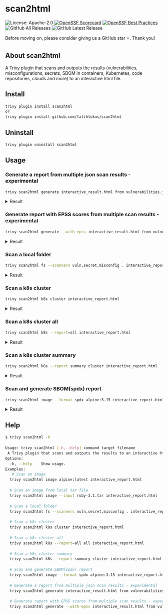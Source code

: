 
# scan2html 
![License: Apache-2.0](https://img.shields.io/badge/License-Apache%202.0-blue.svg)
[![OpenSSF Scorecard](https://api.scorecard.dev/projects/github.com/fatihtokus/scan2html/badge)](https://scorecard.dev/viewer/?uri=github.com/fatihtokus/scan2html)
[![OpenSSF Best Practices](https://www.bestpractices.dev/projects/9231/badge)](https://www.bestpractices.dev/projects/9231)
![GitHub All Releases](https://img.shields.io/github/downloads/fatihtokus/scan2html/total?logo=github)
![GitHub Latest Release](https://img.shields.io/github/v/release/fatihtokus/scan2html.svg?logo=github) 



Before moving on, please consider giving us a GitHub star ⭐️. Thank you!

## About scan2html
A [Trivy](https://github.com/aquasecurity/trivy) plugin that scans and outputs the results (vulnerabilities, misconfigurations, secrets, SBOM in containers, Kubernetes, code repositories, clouds and more) to an interactive html file.

## Install
```sh
trivy plugin install scan2html
or
trivy plugin install github.com/fatihtokus/scan2html
```

## Uninstall
```sh
trivy plugin uninstall scan2html
```

## Usage
### Generate a report from multiple json scan results - experimental
```sh
trivy scan2html generate interactive_result.html from vulnerabilities.json misconfigs.json secrets.json
```
<details>
<summary>Result</summary>

![result](docs/vulnerabilities.png)
</details>

### Generate report with EPSS scores from multiple scan results - experimental
```sh
trivy scan2html generate --with-epss interactive_result.html from vulnerabilities.json misconfigs.json secrets.json
```
<details>
<summary>Result</summary>

![result](docs/vulnerabilities.png)
</details>

### Scan a local folder
```sh
trivy scan2html fs --scanners vuln,secret,misconfig . interactive_report.html
```
<details>
<summary>Result</summary>

![result](docs/vulnerabilities.png)
</details>

### Scan a k8s cluster
```sh
trivy scan2html k8s cluster interactive_report.html
```
<details>
<summary>Result</summary>

![result](docs/vulnerabilities.png)
</details>

### Scan a k8s cluster all
```sh
trivy scan2html k8s --report=all interactive_report.html
```
<details>
<summary>Result</summary>

![result](docs/misconfigurations.png)
</details>

### Scan a k8s cluster summary
```sh
trivy scan2html k8s --report summary cluster interactive_report.html
```
<details>
<summary>Result</summary>

![result](docs/k8s-cluster-summary.png)
</details>

### Scan and generate SBOM(spdx) report
```sh
trivy scan2html image --format spdx alpine:3.15 interactive_report.html
```
<details>
<summary>Result</summary>

![result](docs/sbom-alpin.png)
</details>

## Help
```sh
$ trivy scan2html -h

Usage: trivy scan2html [-h,--help] command target filename
 A Trivy plugin that scans and outputs the results to an interactive html file.
Options:
  -h, --help    Show usage.
Examples:
   # Scan an image
  trivy scan2html image alpine:latest interactive_report.html

  # Scan an image from local tar file
  trivy scan2html image --input ruby-3.1.tar interactive_report.html

  # Scan a local folder
  trivy scan2html fs --scanners vuln,secret,misconfig . interactive_report.html

  # Scan a k8s cluster
  trivy scan2html k8s cluster interactive_report.html

  # Scan a k8s cluster all
  trivy scan2html k8s --report=all all interactive_report.html

  # Scan a k8s cluster summary
  trivy scan2html k8s --report summary cluster interactive_report.html

  # Scan and generate SBOM(spdx) report
  trivy scan2html image --format spdx alpine:3.15 interactive_report.html
  
  # Generate a report from multiple json scan results - experimental
  trivy scan2html generate interactive_result.html from vulnerabilities.json misconfigs.json secrets.json
  
  # Generate report with EPSS scores from multiple scan results - experimental
  trivy scan2html generate --with-epss interactive_result.html from vulnerabilities.json misconfigs.json secrets.json

```
